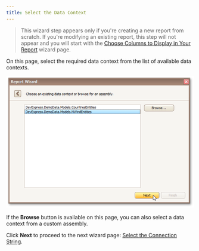 ```yaml
---
title: Select the Data Context
---
```

> This wizard step appears only if you're creating a new report from scratch. If you're modifying an existing report, this step will not appear and you will start with the [Choose Columns to Display in Your Report](../../../../../../../interface-elements-for-desktop/articles/report-designer/report-designer-for-winforms/report-wizard/data-bound-report/choose-columns-to-display-in-your-report.md) wizard page.

On this page, select the required data context from the list of available data contexts.

![RD_ReportWizard_EFSelectDataContext](../../../../../../images/Img23794.png)

If the **Browse** button is available on this page, you can also select a data context from a custom assembly.

Click **Next** to proceed to the next wizard page: [Select the Connection String](../../../../../../../interface-elements-for-desktop/articles/report-designer/report-designer-for-winforms/report-wizard/data-bound-report/connect-to-an-entity-framework-data-source/select-the-connection-string.md).